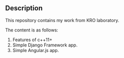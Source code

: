 Description
-----------

This repository contains my work from KRO laboratory.

The content is as follows:

1. Features of c++11+
2. Simple Django Framework app.
3. Simple Angular.js app.
